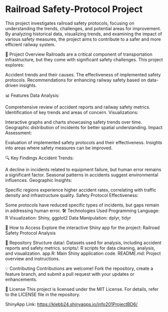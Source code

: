 # Railroad Safety-Protocol Project 
This project investigates railroad safety protocols, focusing on understanding the trends, challenges, and potential areas for improvement. By analyzing historical data, visualizing trends, and examining the impact of various safety measures, the project aims to contribute to a safer and more efficient railway system.

🚦 Project Overview
Railroads are a critical component of transportation infrastructure, but they come with significant safety challenges. This project explores:

Accident trends and their causes.
The effectiveness of implemented safety protocols.
Recommendations for enhancing railway safety based on data-driven insights.

📊 Features
Data Analysis:

Comprehensive review of accident reports and railway safety metrics.
Identification of key trends and areas of concern.
Visualizations:

Interactive graphs and charts showcasing safety trends over time.
Geographic distribution of incidents for better spatial understanding.
Impact Assessment:

Evaluation of implemented safety protocols and their effectiveness.
Insights into areas where safety measures can be improved.

🔍 Key Findings
Accident Trends:

A decline in incidents related to equipment failure, but human error remains a significant factor.
Seasonal patterns in accidents suggest environmental influences.
Geographic Insights:

Specific regions experience higher accident rates, correlating with traffic density and infrastructure quality.
Safety Protocol Effectiveness:

Some protocols have reduced specific types of incidents, but gaps remain in addressing human error.
🛠 Technologies Used
Programming Language: R
Visualization: Shiny, ggplot2
Data Manipulation: dplyr, tidyr

🚀 How to Access
Explore the interactive Shiny app for the project: Railroad Safety Protocol Analysis

📁 Repository Structure
data/: Datasets used for analysis, including accident reports and safety metrics.
scripts/: R scripts for data cleaning, analysis, and visualization.
app.R: Main Shiny application code.
README.md: Project overview and instructions.

💡 Contributing
Contributions are welcome! Fork the repository, create a feature branch, and submit a pull request with your updates or enhancements.

📜 License
This project is licensed under the MIT License. For details, refer to the LICENSE file in the repository.

ShinyApp Link: https://klebb24.shinyapps.io/info201ProjectBD6/
